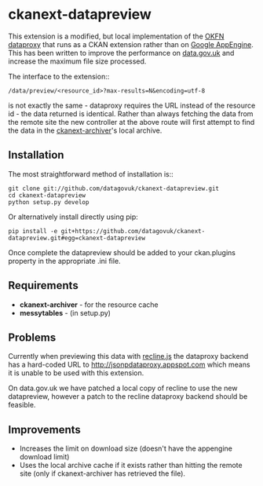 # ckanext-datapreview

This extension is a modified, but local implementation of the [OKFN dataproxy](https://github.com/okfn/dataproxy) that runs as a CKAN extension rather than on [Google AppEngine](http://jsonpdataproxy.appspot.com). This has been written to improve the performance on [data.gov.uk](data.gov.uk) and increase the maximum file size processed.

The interface to the extension::

    /data/preview/<resource_id>?max-results=N&encoding=utf-8

is not exactly the same - dataproxy requires the URL instead of the resource id - the data returned is identical. Rather than always fetching the data from the remote site the new controller at the above route will first attempt to find the data in the [ckanext-archiver](https://github.com/okfn/ckanext-archiver)'s local archive.

## Installation

The most straightforward method of installation is::

    git clone git://github.com/datagovuk/ckanext-datapreview.git
    cd ckanext-datapreview
    python setup.py develop

Or alternatively install directly using pip:

    pip install -e git+https://github.com/datagovuk/ckanext-datapreview.git#egg=ckanext-datapreview

Once complete the datapreview should be added to your ckan.plugins property in the appropriate .ini file.


## Requirements

* __ckanext-archiver__ - for the resource cache
* __messytables__ - (in setup.py)


## Problems

Currently when previewing this data with [recline.js](reclinejs.com) the dataproxy backend has a hard-coded URL to http://jsonpdataproxy.appspot.com which means it is unable to be used with this extension.

On data.gov.uk we have patched a local copy of recline to use the new datapreview, however a patch to the recline dataproxy backend should be feasible.

## Improvements

* Increases the limit on download size (doesn't have the appengine download limit)
* Uses the local archive cache if it exists rather than hitting the remote site (only if ckanext-archiver has retrieved the file).


